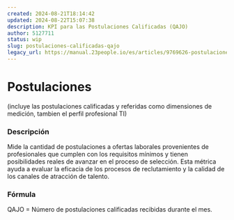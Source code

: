 ```yaml
---
created: 2024-08-21T18:14:42
updated: 2024-08-22T15:07:38
description: KPI para las Postulaciones Calificadas (QAJO)
author: 5127711
status: wip
slug: postulaciones-calificadas-qajo
legacy_url: https://manual.23people.io/es/articles/9769626-postulaciones-calificadas-qajo
---
```


# Postulaciones

(incluye las postulaciones calificadas y referidas como dimensiones de medición, tambien el perfil profesional TI)

### Descripción

Mide la cantidad de postulaciones a ofertas laborales provenientes de
profesionales que cumplen con los requisitos mínimos y tienen posibilidades
reales de avanzar en el proceso de selección. Esta métrica ayuda a evaluar la
eficacia de los procesos de reclutamiento y la calidad de los canales de
atracción de talento.

### Fórmula

QAJO = Número de postulaciones calificadas recibidas durante el mes.
